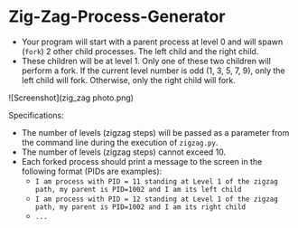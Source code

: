 # Zig-Zag-Process-Generator
- Your program will start with a parent process at level 0 and will spawn (`fork`) 2 other child processes. The left child and the right child.
- These children will be at level 1. Only one of these two children will perform a fork. If the current level number is odd (1, 3, 5, 7, 9), only the left child will fork. Otherwise, only the right child will fork.

![Screenshot](zig_zag photo.png)

Specifications:
* The number of levels (zigzag steps) will be passed as a parameter from the command line during the execution of `zigzag.py`.
* The number of levels (zigzag steps) cannot exceed 10.
* Each forked process should print a message to the screen in the following format (PIDs are examples):
  * `I am process with PID = 11 standing at Level 1 of the zigzag path, my parent is PID=1002 and I am its left child`
  * `I am process with PID = 12 standing at Level 1 of the zigzag path, my parent is PID=1002 and I am its right child`
  * `...`
